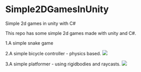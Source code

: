 # Simple2DGamesInUnity
Simple 2d games in unity with C#

This repo has some simple 2d games made with unity and C#.

1.A simple snake game

2.A simple bicycle controller - physics based.
![](Assets/Github-Images/BicycleGameImage.JPG)

3.A simple platformer - using rigidbodies and raycasts.
![](Assets/Github-Images/PlatformerImage.jpg)
